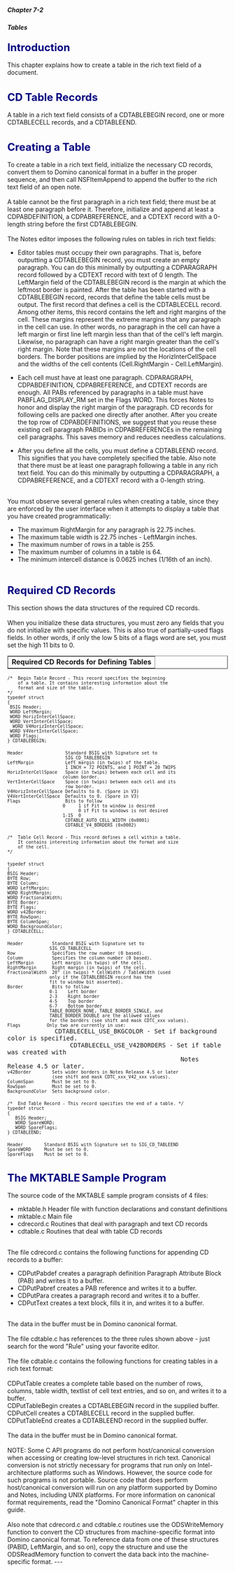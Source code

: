 ##### Chapter 7-2
##### Tables

<b><font size="5" color="#000080">Introduction</font></b><br>
<br>
This chapter explains how to create a table in the rich text field of a document.<br>
<br>
<br>
<b><font size="5" color="#000080">CD Table Records</font></b><br>
<br>
A table in a rich text field consists of a CDTABLEBEGIN record, one or more CDTABLECELL records, and a CDTABLEEND. <br>
<br>
<br>
<b><font size="5" color="#000080">Creating a Table</font></b><br>
<br>
To create a table in a rich text field, initialize the necessary CD records, convert them to Domino canonical format in a buffer in the proper sequence, and then call NSFItemAppend to append the buffer to the rich text field of an open note.<br>
<br>
A table cannot be the first paragraph in a rich text field; there must be at least one paragraph before it. Therefore, initialize and append at least a CDPABDEFINITION, a CDPABREFERENCE, and a CDTEXT record with a 0-length string before the first CDTABLEBEGIN.<br>
<br>
The Notes editor imposes the following rules on tables in rich text fields:<br>

<ul type="disc">
<li>Editor tables must occupy their own paragraphs. That is, before outputting a CDTABLEBEGIN record, you must create an empty paragraph. You can do this minimally by outputting a CDPARAGRAPH record followed by a CDTEXT record with text of 0 length. The LeftMargin field of the CDTABLEBEGIN record is the margin at which the leftmost border is painted. After the table has been started with a CDTABLEBEGIN record, records that define the table cells must be output. The first record that defines a cell is the CDTABLECELL record. Among other items, this record contains the left and right margins of the cell. These margins represent the extreme margins that any paragraph in the cell can use. In other words, no paragraph in the cell can have a left margin or first line left margin less than that of the cell's left margin. <br>
Likewise, no paragraph can have a right margin greater than the cell's right margin. Note that these margins are not the locations of the cell borders. The border positions are implied by the HorizInterCellSpace and the widths of the cell contents (Cell.RightMargin - Cell.LeftMargin).</ul>

<ul type="disc">
<li>Each cell must have at least one paragraph. CDPARAGRAPH, CDPABDEFINITION, CDPABREFERENCE, and CDTEXT records are enough. All PABs referenced by paragraphs in a table must have PABFLAG_DISPLAY_RM set in the Flags WORD. This forces Notes to honor and display the right margin of the paragraph. CD records for following cells are packed one directly after another. After you create the top row of CDPABDEFINITIONS, we suggest that you reuse these existing cell paragraph PABIDs in CDPABREFERENCEs in the remaining cell paragraphs. This saves memory and reduces needless calculations.</ul>

<ul type="disc">
<li>After you define all the cells, you must define<font color="#FF0000"> </font>a CDTABLEEND record. This signifies that you have completely specified<font color="#FF0000"> </font>the table. Also note that there must be at least one paragraph following a table in any rich text field. You can do this minimally by outputting a CDPARAGRAPH, a CDPABREFERENCE, and a CDTEXT record with a 0-length string.  </ul>
<br>
You must observe several general rules when creating a table, since they are enforced by the user interface when it attempts to display a table that you have created programmatically: <br>

<ul type="disc">
<li>The maximum RightMargin for any paragraph is 22.75 inches.
<li>The maximum table width is 22.75 inches - LeftMargin inches.
<li>The maximum number of rows in a table is 255.
<li>The maximum number of columns in a table is 64.
<li>The minimum intercell distance is 0.0625 inches (1/16th of an inch).</ul>
<br>
<br>
<b><font size="5" color="#000080">Required CD Records</font></b><br>
<br>
This section shows the data structures of the required CD records.<br>
<br>
When you initialize these data structures, you must zero any fields that you do not initialize with specific values. This is also true of partially-used flags fields. In other words, if only the low 5 bits of a flags word are set, you must set the high 11 bits to 0.
<table width="100%" border="1">
<tr valign="top"><td width="100%"><b>Required CD Records for Defining Tables</b></td></tr>
</table>
<tt><font size="2">/* &nbsp;</font></tt><tt><font size="2">Begin Table Record - This record specifies the beginning</font></tt><br>
<tt><font size="2">&nbsp; &nbsp; of a table. It contains interesting information about the</font></tt><br>
<tt><font size="2">&nbsp; &nbsp; format and size of the table.<br>
*/</font></tt><br>
<tt><font size="2">typedef struct<br>
{<br>
 &nbsp;BSIG Header;<br>
 &nbsp;WORD LeftMargin;<br>
 &nbsp;WORD HorizInterCellSpace;<br>
 &nbsp;WORD VertInterCellSpace;</font></tt><br>
<tt><font size="2">&nbsp; WORD V4HorizInterCellSpace;<br>
 &nbsp;WORD V4VertInterCellSpace;<br>
 &nbsp;WORD Flags;<br>
} CDTABLEBEGIN;</font></tt><br>
<br>
<tt><font size="2">Header &nbsp; &nbsp; &nbsp; &nbsp; &nbsp; &nbsp; &nbsp; &nbsp;Standard BSIG with Signature set to </font></tt><br>
<tt><font size="2">&nbsp; &nbsp; &nbsp; &nbsp; &nbsp; &nbsp; &nbsp; &nbsp; &nbsp; &nbsp; &nbsp; SIG_CD_TABLEBEGIN<br>
LeftMargin &nbsp; &nbsp; &nbsp; &nbsp; &nbsp; &nbsp;Left margin (in twips) of the table.</font></tt><br>
<tt><font size="2">&nbsp; &nbsp; &nbsp; &nbsp; &nbsp; &nbsp; &nbsp; &nbsp; &nbsp; &nbsp; &nbsp; 1 INCH = 72 POINTS, and 1 POINT = 20 TWIPS<br>
HorizInterCellSpace &nbsp; Space (in twips) between each cell and its <br>
 &nbsp; &nbsp; &nbsp; &nbsp; &nbsp; &nbsp; &nbsp; &nbsp; &nbsp; &nbsp; &nbsp;column border.<br>
VertInterCellSpace &nbsp; &nbsp;Space (in twips) between each cell and its</font></tt><br>
<tt><font size="2">&nbsp; &nbsp; &nbsp; &nbsp; &nbsp; &nbsp; &nbsp; &nbsp; &nbsp; &nbsp; &nbsp; row border.</font></tt><br>
<tt><font size="2">V4HorizInterCellSpace Defaults to 0. (Spare in V3) &nbsp;</font></tt><br>
<tt><font size="2">V4VertInterCellSpace &nbsp;Defaults to 0. (Spare in V3)<br>
Flags &nbsp; &nbsp; &nbsp; &nbsp; &nbsp; &nbsp; &nbsp; &nbsp; Bits to follow<br>
 &nbsp; &nbsp; &nbsp; &nbsp; &nbsp; &nbsp; &nbsp; &nbsp; &nbsp; &nbsp; &nbsp;0 &nbsp; &nbsp; 1 if Fit to window is desired<br>
 &nbsp; &nbsp; &nbsp; &nbsp; &nbsp; &nbsp; &nbsp; &nbsp; &nbsp; &nbsp; &nbsp; &nbsp; &nbsp; &nbsp;0 if Fit to windows is not desired<br>
 &nbsp; &nbsp; &nbsp; &nbsp; &nbsp; &nbsp; &nbsp; &nbsp; &nbsp; &nbsp; &nbsp;1-15 &nbsp;0</font></tt><br>
<tt><font size="2">&nbsp; &nbsp; &nbsp; &nbsp; &nbsp; &nbsp; &nbsp; &nbsp; &nbsp; &nbsp; &nbsp; CDTABLE_AUTO_CELL_WIDTH (0x0001)</font></tt><br>
<tt><font size="2">&nbsp; &nbsp; &nbsp; &nbsp; &nbsp; &nbsp; &nbsp; &nbsp; &nbsp; &nbsp; &nbsp; CDTABLE_V4_BORDERS (0x0002) &nbsp;</font></tt><br>
<br>
<tt><font size="2">/* &nbsp;</font></tt><tt><font size="2">Table Cell Record - This record defines a cell within a table.</font></tt><br>
<tt><font size="2">&nbsp; &nbsp; It contains interesting information about the format and size</font></tt><br>
<tt><font size="2">&nbsp; &nbsp; of the cell.<br>
*/</font></tt><br>
<br>
<tt><font size="2">typedef struct<br>
{<br>
	BSIG Header;<br>
	BYTE Row;						<br>
	BYTE Column;					<br>
	WORD LeftMargin;				<br>
	WORD RightMargin;				<br>
	WORD FractionalWidth;			<br>
	BYTE Border;					<br>
	BYTE Flags;						<br>
	WORD v42Border;</font></tt><br>
<tt><font size="2">	BYTE RowSpan;</font></tt><tt><font size="2"><br>
</font></tt><tt><font size="2">	BYTE ColumnSpan;<br>
	WORD BackgroundColor;<br>
} CDTABLECELL;</font></tt><br>
<br>
<tt><font size="2">Header &nbsp; &nbsp; &nbsp; &nbsp; &nbsp; Standard BSIG with Signature set to <br>
 &nbsp; &nbsp; &nbsp; &nbsp; &nbsp; &nbsp; &nbsp; &nbsp; SIG_CD_TABLECELL<br>
Row &nbsp; &nbsp; &nbsp; &nbsp; &nbsp; &nbsp; &nbsp;Specifies the row number (0 based).<br>
Column &nbsp; &nbsp; &nbsp; &nbsp; &nbsp; Specifies the column number (0 based).<br>
LeftMargin &nbsp; &nbsp; &nbsp; Left margin (in twips) of the cell.<br>
RightMargin &nbsp; &nbsp; &nbsp;Right margin (in twips) of the cell.<br>
FractionalWidth &nbsp;20&quot; (in twips) * CellWidth / TableWidth (used <br>
 &nbsp; &nbsp; &nbsp; &nbsp; &nbsp; &nbsp; &nbsp; &nbsp; only if the CDTABLEBEGIN record has the<br>
 &nbsp; &nbsp; &nbsp; &nbsp; &nbsp; &nbsp; &nbsp; &nbsp; fit to window bit asserted).<br>
Border &nbsp; &nbsp; &nbsp; &nbsp; &nbsp; Bits to follow<br>
 &nbsp; &nbsp; &nbsp; &nbsp; &nbsp; &nbsp; &nbsp; &nbsp; 0-1 &nbsp; &nbsp;Left border<br>
 &nbsp; &nbsp; &nbsp; &nbsp; &nbsp; &nbsp; &nbsp; &nbsp; 2-3 &nbsp; &nbsp;Right border<br>
 &nbsp; &nbsp; &nbsp; &nbsp; &nbsp; &nbsp; &nbsp; &nbsp; 4-5 &nbsp; &nbsp;Top border<br>
 &nbsp; &nbsp; &nbsp; &nbsp; &nbsp; &nbsp; &nbsp; &nbsp; 6-7 &nbsp; &nbsp;Bottom border<br>
 &nbsp; &nbsp; &nbsp; &nbsp; &nbsp; &nbsp; &nbsp; &nbsp; TABLE_BORDER_NONE, TABLE_BORDER_SINGLE, and <br>
 &nbsp; &nbsp; &nbsp; &nbsp; &nbsp; &nbsp; &nbsp; &nbsp; TABLE_BORDER_DOUBLE are the allowed values<br>
 &nbsp; &nbsp; &nbsp; &nbsp; &nbsp; &nbsp; &nbsp; &nbsp; for the borders </font></tt><tt><font size="2">(see shift and mask CDTC_xxx values).</font></tt><tt><font size="2"><br>
Flags &nbsp; &nbsp; &nbsp;	 &nbsp; &nbsp;</font></tt><tt><font size="2">Only two are currently in use:</font></tt><br>
<tt><font size="2">&nbsp; &nbsp; &nbsp; &nbsp; &nbsp; &nbsp; &nbsp; &nbsp; &nbsp; </font></tt><tt>CDTABLECELL_USE_BKGCOLOR - Set if background color is specified.<br>
 &nbsp; &nbsp; &nbsp; &nbsp; &nbsp; &nbsp; &nbsp; &nbsp; &nbsp;CDTABLECELL_USE_V42BORDERS - Set if table was created with </tt><br>
<tt>&nbsp; &nbsp; &nbsp; &nbsp; &nbsp; &nbsp; &nbsp; &nbsp; &nbsp; &nbsp; &nbsp; &nbsp; &nbsp; &nbsp; &nbsp; &nbsp; &nbsp; &nbsp; &nbsp; &nbsp; &nbsp; &nbsp; &nbsp; &nbsp;Notes Release 4.5 or later.</tt><tt><font size="2"><br>
v42Border &nbsp; &nbsp; &nbsp; &nbsp;</font></tt><tt><font size="2">Sets wider borders in Notes Release 4.5 or later</font></tt><br>
<tt><font size="2">&nbsp; &nbsp; &nbsp; &nbsp; &nbsp; &nbsp; &nbsp; &nbsp; &nbsp;(see shift and mask CDTC_xxx_V42_xxx values</font></tt><tt><font size="2">).</font></tt><br>
<tt><font size="2">ColumnSpan &nbsp; &nbsp; &nbsp; Must be set to 0.</font></tt><br>
<tt><font size="2">RowSpan &nbsp; &nbsp; &nbsp; &nbsp; &nbsp;Must be set to 0.<br>
BackgroundColor &nbsp;Sets background color.</font></tt><br>
<br>
<tt><font size="2">/* &nbsp;</font></tt><tt><font size="2">End Table Record - This record specifies the end of a table. */</font></tt><br>
<tt><font size="2">typedef struct &nbsp;<br>
{<br>
 &nbsp; &nbsp;BSIG Header;<br>
 &nbsp; &nbsp;WORD SpareWORD;<br>
 &nbsp; &nbsp;WORD SpareFlags;<br>
} CDTABLEEND;</font></tt><br>
<br>
<tt><font size="2">Header &nbsp; &nbsp; &nbsp; &nbsp;Standard BSIG with Signature set to SIG_CD_TABLEEND<br>
SpareWORD &nbsp; &nbsp; Must be set to 0.<br>
SpareFlags &nbsp; &nbsp;Must be set to 0.</font></tt><br>
<br>
<br>
<b><font size="5" color="#000080">The MKTABLE</font></b><font color="#000080"> </font><b><font size="5" color="#000080">Sample Program</font></b><br>
<br>
The source code of the MKTABLE sample program consists of 4 files:<br>

<ul type="disc">
<li>mktable.h	Header file with function declarations and constant definitions
<li>mktable.c 	Main file
<li>cdrecord.c	Routines that deal with paragraph and text CD<font color="#FF0000"> </font>records
<li>cdtable.c	Routines that deal with table CD records</ul>
<br>
The file cdrecord.c contains the following functions for appending CD records to a buffer:<br>

<ul type="disc">
<li>CDPutPabdef creates a paragraph definition Paragraph Attribute Block (PAB) and writes it to a buffer.
<li>CDPutPabref creates a PAB reference and writes it to a buffer.
<li>CDPutPara creates a paragraph record and writes it to a buffer.
<li>CDPutText creates a text block, fills it in, and writes it to a buffer.</ul>
<br>
The data in the buffer must be in Domino canonical format. <br>
<br>
The file cdtable.c has references to the three rules shown above - just search for the word &quot;Rule&quot; using your favorite editor.<font color="#FF0000"> </font><br>
<br>
The file cdtable.c contains the following functions for creating tables in a rich text format:<br>
<br>
CDPutTable creates a complete table based on the number of rows, columns, table width, textlist of cell text entries, and so on, and writes it to a buffer.<br>
CDPutTableBegin creates a CDTABLEBEGIN record in the supplied buffer.<br>
CDPutCell creates a CDTABLECELL record in the supplied buffer.<br>
CDPutTableEnd creates a CDTABLEEND record in the supplied buffer.<br>
<br>
The data in the buffer must be in Domino canonical format.<br>
<br>
NOTE: Some C API programs do not perform host/canonical conversion when accessing or creating low-level structures in rich text. Canonical conversion is not strictly necessary for programs that run only on Intel-architecture platforms such as Windows. However, the source code for such programs is not portable. Source code that does perform host/canonical conversion will run on any platform supported by Domino and Notes, including UNIX platforms. For more information on canonical format requirements, read the &quot;Domino Canonical Format&quot; chapter in this guide.<br>
<br>
Also note that cdrecord.c and cdtable.c routines use the ODSWriteMemory function to convert the CD structures from machine-specific format into Domino canonical format. To reference data from one of<font color="#FF0000"> </font>these structures (PABID, LeftMargin, and so on), copy the structure and use the ODSReadMemory function to<font color="#FF0000"> </font>convert the data back into the machine-specific format.
---
